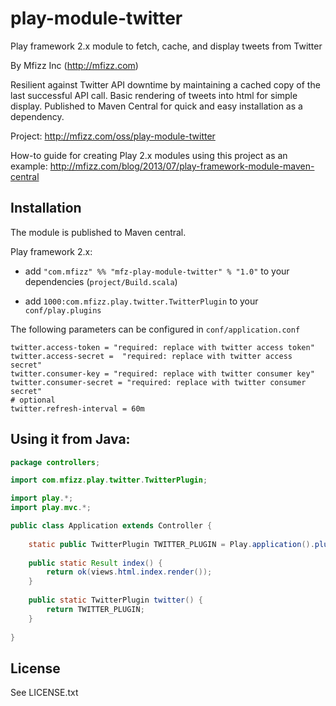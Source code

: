 play-module-twitter
===========================================================

Play framework 2.x module to fetch, cache, and display tweets from Twitter

By Mfizz Inc (http://mfizz.com)

Resilient against Twitter API downtime by maintaining a cached copy of the last
successful API call. Basic rendering of tweets into html for simple display.
Published to Maven Central for quick and easy installation as a dependency.

Project: http://mfizz.com/oss/play-module-twitter

How-to guide for creating Play 2.x modules using this project as an example:
http://mfizz.com/blog/2013/07/play-framework-module-maven-central

## Installation

The module is published to Maven central.

Play framework 2.x:

* add ```"com.mfizz" %% "mfz-play-module-twitter" % "1.0"``` to your dependencies (```project/Build.scala```)

* add ```1000:com.mfizz.play.twitter.TwitterPlugin``` to your ```conf/play.plugins```

The following parameters can be configured in ```conf/application.conf```

```
twitter.access-token = "required: replace with twitter access token"
twitter.access-secret =  "required: replace with twitter access secret"
twitter.consumer-key = "required: replace with twitter consumer key"
twitter.consumer-secret = "required: replace with twitter consumer secret"
# optional
twitter.refresh-interval = 60m
```

## Using it from Java: 

```java
package controllers;

import com.mfizz.play.twitter.TwitterPlugin;

import play.*;
import play.mvc.*;

public class Application extends Controller {
  
    static public TwitterPlugin TWITTER_PLUGIN = Play.application().plugin(TwitterPlugin.class);
	
    public static Result index() {
        return ok(views.html.index.render());
    }
    
    public static TwitterPlugin twitter() {
    	return TWITTER_PLUGIN;
    }
  
}
```

## License

See LICENSE.txt
